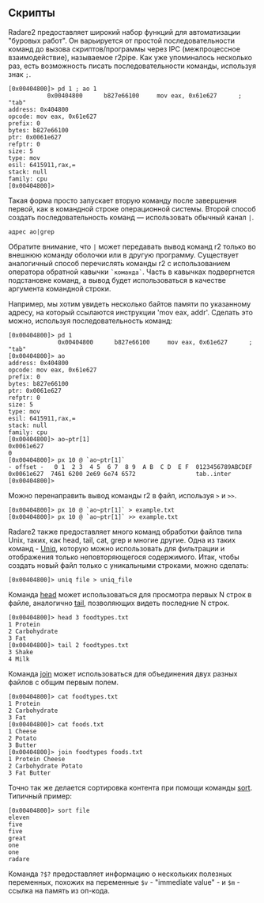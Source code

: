 ## Скрипты

Radare2 предоставляет широкий набор функций для автоматизации "буровых работ". Он варьируется от простой последовательности команд до вызова скриптов/программы через IPC (межпроцессное взаимодействие), называемое r2pipe. Как уже упоминалось несколько раз, есть возможность писать последовательности команды, используя знак `;`.
```
[0x00404800]> pd 1 ; ao 1
           0x00404800      b827e66100     mov eax, 0x61e627      ; "tab"
address: 0x404800
opcode: mov eax, 0x61e627
prefix: 0
bytes: b827e66100
ptr: 0x0061e627
refptr: 0
size: 5
type: mov
esil: 6415911,rax,=
stack: null
family: cpu
[0x00404800]>
```
Такая форма просто запускает вторую команду после завершения первой, как в командной строке операционной системы. Второй способ создать последовательность команд — использовать обычный канал `|`.
```
адрес ao|grep
```
Обратите внимание, что `|` может передавать вывод команд r2 только во внешнюю команду оболочки или в другую программу. Существует аналогичный способ перечислять команды r2 с использованием оператора обратной кавычки `` `команда` ``. Часть в кавычках подвергнется подстановке команд, а вывод будет использоваться в качестве аргумента командной строки.

Например, мы хотим увидеть несколько байтов памяти по указанному адресу, на который ссылаются инструкции 'mov eax, addr'. Сделать это можно, используя последовательность команд:
```
[0x00404800]> pd 1
              0x00404800      b827e66100     mov eax, 0x61e627      ; "tab"
[0x00404800]> ao
address: 0x404800
opcode: mov eax, 0x61e627
prefix: 0
bytes: b827e66100
ptr: 0x0061e627
refptr: 0
size: 5
type: mov
esil: 6415911,rax,=
stack: null
family: cpu
[0x00404800]> ao~ptr[1]
0x0061e627
0
[0x00404800]> px 10 @ `ao~ptr[1]`
- offset -   0 1  2 3  4 5  6 7  8 9  A B  C D  E F  0123456789ABCDEF
0x0061e627  7461 6200 2e69 6e74 6572                 tab..inter
[0x00404800]>
```
Можно перенаправить вывод команды r2 в файл, используя `>` и `>>`.
```
[0x00404800]> px 10 @ `ao~ptr[1]` > example.txt
[0x00404800]> px 10 @ `ao~ptr[1]` >> example.txt
```

Radare2 также предоставляет много команд обработки файлов типа Unix, таких, как head, tail, cat, grep и многие другие. Одна из таких команд - [Uniq](https://en.wikipedia.org/wiki/Uniq), которую можно использовать для фильтрации и отображения только неповторяющегося содержимого. Итак, чтобы создать новый файл только с уникальными строками, можно сделать:
```
[0x00404800]> uniq file > uniq_file
```

Команда [head](https://en.wikipedia.org/wiki/Head_%28Unix%29) может использоваться для просмотра первых N строк в файле, аналогично [tail](https://en.wikipedia.org/wiki/Tail_(Unix)), позволяющих видеть последние N строк.
```
[0x00404800]> head 3 foodtypes.txt
1 Protein
2 Carbohydrate
3 Fat
[0x00404800]> tail 2 foodtypes.txt
3 Shake
4 Milk
```

Команда [join](https://en.wikipedia.org/wiki/Join_%28Unix%29) может использоваться для объединения двух разных файлов с общим первым полем.
```
[0x00404800]> cat foodtypes.txt
1 Protein
2 Carbohydrate
3 Fat
[0x00404800]> cat foods.txt
1 Cheese
2 Potato
3 Butter
[0x00404800]> join foodtypes foods.txt
1 Protein Cheese
2 Carbohydrate Potato
3 Fat Butter
```

Точно так же делается сортировка контента при помощи команды [sort](https://en.wikipedia.org/wiki/Sort_%28Unix%29). Типичный пример:
```
[0x00404800]> sort file
eleven
five
five
great
one
one
radare
```

Команда `?$?` предоставляет информацию о нескольких полезных переменных, похожих на переменные `$v` - "immediate value" - и `$m` - ссылка на память из оп-кода.
